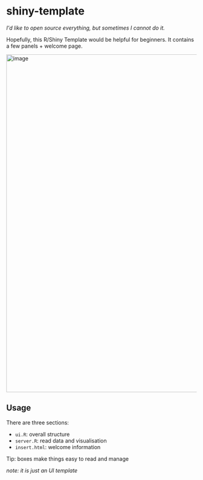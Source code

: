 # shiny-template
_I'd like to open source everything, but sometimes I cannot do it._

Hopefully, this R/Shiny Template would be helpful for beginners. It contains a few panels + welcome page.

<img width="895" alt="image" src="https://user-images.githubusercontent.com/25631641/147885080-d71c435d-2039-4167-9fe3-0eb4b1f9858c.png">

## Usage
There are three sections:

- `ui.R`: overall structure
- `server.R`: read data and visualisation
- `insert.html`: welcome information

Tip: boxes make things easy to read and manage

_note: it is just an UI template_
